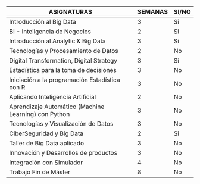 | ASIGNATURAS                                           | SEMANAS | SI/NO |
|-------------------------------------------------------|---------|-------|
| Introducción al Big Data                              | 3       | Si    |
| BI - Inteligencia de Negocios                         | 2       | Si    |
| Introducción al Analytic & Big Data                   | 3       | Si    |
| Tecnologías y Procesamiento de Datos                  | 2       | No    |
| Digital Transformation, Digital Strategy              | 3       | Si    |
| Estadística para la toma de decisiones                | 3       | No    |
| Iniciación a la programación Estadística con R        | 3       | No    |
| Aplicando Inteligencia Artificial                     | 2       | No    |
| Aprendizaje Automático (Machine Learning) con Python  | 3       | No    |
| Tecnologías y Visualización de Datos                  | 3       | No    |
| CiberSeguridad y Big Data                             | 2       | Si    |
| Taller de Big Data aplicado                           | 3       | No    |
| Innovación y Desarrollos de productos                 | 3       | No    |
| Integración con Simulador                             | 4       | No    |
| Trabajo Fin de Máster                                 | 8       | No    |
